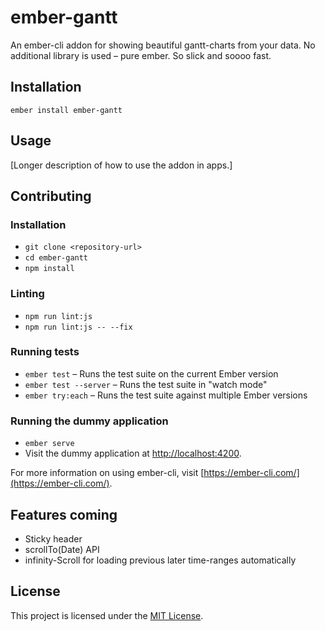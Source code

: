 ember-gantt
==============================================================================

<!--
[![Build Status](https://travis-ci.org/kaliber5/ember-bootstrap.svg?branch=master)](https://travis-ci.org/kaliber5/ember-bootstrap)
[![Ember Observer Score](http://emberobserver.com/badges/ember-bootstrap.svg)](http://emberobserver.com/addons/ember-bootstrap)
[![npm version](https://badge.fury.io/js/ember-bootstrap.svg)](https://badge.fury.io/js/ember-bootstrap)
[![Dependency Status](https://david-dm.org/kaliber5/ember-bootstrap.svg)](https://david-dm.org/kaliber5/ember-bootstrap)
[![devDependency Status](https://david-dm.org/kaliber5/ember-bootstrap/dev-status.svg)](https://david-dm.org/kaliber5/ember-bootstrap#info=devDependencies)
[![Greenkeeper badge](https://badges.greenkeeper.io/kaliber5/ember-bootstrap.svg)](https://greenkeeper.io/)
[![Browser Status](https://badges.herokuapp.com/sauce/ember-bootstrap)](https://saucelabs.com/u/ember-bootstrap)
-->

An ember-cli addon for showing beautiful gantt-charts from your data.
No additional library is used – pure ember. So slick and soooo fast.

Installation
------------------------------------------------------------------------------

```
ember install ember-gantt
```


Usage
------------------------------------------------------------------------------

[Longer description of how to use the addon in apps.]


Contributing
------------------------------------------------------------------------------

### Installation

* `git clone <repository-url>`
* `cd ember-gantt`
* `npm install`

### Linting

* `npm run lint:js`
* `npm run lint:js -- --fix`

### Running tests

* `ember test` – Runs the test suite on the current Ember version
* `ember test --server` – Runs the test suite in "watch mode"
* `ember try:each` – Runs the test suite against multiple Ember versions

### Running the dummy application

* `ember serve`
* Visit the dummy application at [http://localhost:4200](http://localhost:4200).

For more information on using ember-cli, visit [https://ember-cli.com/](https://ember-cli.com/).


Features coming
------------------------------------------------------------------------------
- Sticky header
- scrollTo(Date) API
- infinity-Scroll for loading previous later time-ranges automatically


License
------------------------------------------------------------------------------

This project is licensed under the [MIT License](LICENSE.md).
